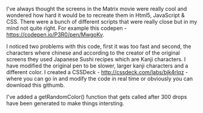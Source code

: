I've always thought the screens in the Matrix movie were really cool and wondered how hard it would be to recreate them in Html5, JavaScript & CSS. There were a bunch of different scripts that were really close but in my mind not quite right. For example this codepen - https://codepen.io/P3R0/pen/MwgoKv.

I noticed two problems with this code, first it was too fast and second, the characters where chinese and according to the creator of the original screens they used Japanese Sushi recipes which are Kanji characters. I have modified the original pen to be slower, larger kanji characters and a different color. I created a CSSDeck - http://cssdeck.com/labs/bjk4rlqz - where you can go in and modify the code in real time or obviously you can download this githumb.


I've added a getRandomColor() function that gets called after 300 drops have been generated to make things intersting.
